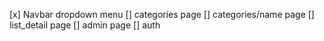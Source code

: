 [x] Navbar dropdown menu
[] categories page
[] categories/name page
[] list_detail page
[] admin page
[] auth
